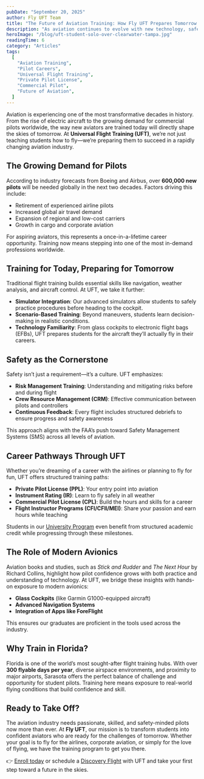 ```yaml
---
pubDate: "September 20, 2025"
author: Fly UFT Team
title: "The Future of Aviation Training: How Fly UFT Prepares Tomorrow’s Pilots"
description: "As aviation continues to evolve with new technology, safety standards, and career opportunities, flight schools must adapt to meet the demands of modern training. Fly UFT in Sarasota, Florida, combines structured FAA training with innovative approaches that prepare students not just to pass checkrides, but to thrive in the aviation industry. From advanced simulators to personalized instruction, UFT is committed to shaping the next generation of aviators."
heroImage: "/blog/uft-student-solo-over-clearwater-tampa.jpg"
readingTime: 6
category: "Articles"
tags:
  [
    "Aviation Training",
    "Pilot Careers",
    "Universal Flight Training",
    "Private Pilot License",
    "Commercial Pilot",
    "Future of Aviation",
  ]
---
```


Aviation is experiencing one of the most transformative decades in history. From the rise of electric aircraft to the growing demand for commercial pilots worldwide, the way new aviators are trained today will directly shape the skies of tomorrow. At **Universal Flight Training (UFT)**, we’re not just teaching students how to fly—we’re preparing them to succeed in a rapidly changing aviation industry.

## The Growing Demand for Pilots

According to industry forecasts from Boeing and Airbus, over **600,000 new pilots** will be needed globally in the next two decades. Factors driving this include:

- Retirement of experienced airline pilots
- Increased global air travel demand
- Expansion of regional and low-cost carriers
- Growth in cargo and corporate aviation

For aspiring aviators, this represents a once-in-a-lifetime career opportunity. Training now means stepping into one of the most in-demand professions worldwide.

## Training for Today, Preparing for Tomorrow

Traditional flight training builds essential skills like navigation, weather analysis, and aircraft control. At UFT, we take it further:

- **Simulator Integration**: Our advanced simulators allow students to safely practice procedures before heading to the cockpit.
- **Scenario-Based Training**: Beyond maneuvers, students learn decision-making in realistic conditions.
- **Technology Familiarity**: From glass cockpits to electronic flight bags (EFBs), UFT prepares students for the aircraft they’ll actually fly in their careers.

## Safety as the Cornerstone

Safety isn’t just a requirement—it’s a culture. UFT emphasizes:

- **Risk Management Training**: Understanding and mitigating risks before and during flight
- **Crew Resource Management (CRM)**: Effective communication between pilots and controllers
- **Continuous Feedback**: Every flight includes structured debriefs to ensure progress and safety awareness

This approach aligns with the FAA’s push toward Safety Management Systems (SMS) across all levels of aviation.

## Career Pathways Through UFT

Whether you’re dreaming of a career with the airlines or planning to fly for fun, UFT offers structured training paths:

- **Private Pilot License (PPL)**: Your entry point into aviation
- **Instrument Rating (IR)**: Learn to fly safely in all weather
- **Commercial Pilot License (CPL)**: Build the hours and skills for a career
- **Flight Instructor Programs (CFI/CFII/MEI)**: Share your passion and earn hours while teaching

Students in our [University Program](/university-program/) even benefit from structured academic credit while progressing through these milestones.

## The Role of Modern Avionics

Aviation books and studies, such as *Stick and Rudder* and *The Next Hour* by Richard Collins, highlight how pilot confidence grows with both practice and understanding of technology. At UFT, we bridge these insights with hands-on exposure to modern avionics:

- **Glass Cockpits** (like Garmin G1000-equipped aircraft)
- **Advanced Navigation Systems**
- **Integration of Apps like ForeFlight**

This ensures our graduates are proficient in the tools used across the industry.

## Why Train in Florida?

Florida is one of the world’s most sought-after flight training hubs. With over **300 flyable days per year**, diverse airspace environments, and proximity to major airports, Sarasota offers the perfect balance of challenge and opportunity for student pilots. Training here means exposure to real-world flying conditions that build confidence and skill.

## Ready to Take Off?

The aviation industry needs passionate, skilled, and safety-minded pilots now more than ever. At **Fly UFT**, our mission is to transform students into confident aviators who are ready for the challenges of tomorrow. Whether your goal is to fly for the airlines, corporate aviation, or simply for the love of flying, we have the training program to get you there.

👉 [Enroll today](/enroll-now/) or schedule a [Discovery Flight](/discovery-flight/) with UFT and take your first step toward a future in the skies.
